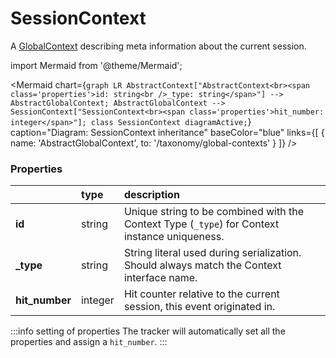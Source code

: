 # SessionContext

A [GlobalContext](/taxonomy/reference/global-contexts/overview.md) describing meta information about the current session.

import Mermaid from '@theme/Mermaid';

<Mermaid chart={`
	graph LR
        AbstractContext["AbstractContext<br><span class='properties'>id: string<br />_type: string</span>"] --> AbstractGlobalContext;
        AbstractGlobalContext --> SessionContext["SessionContext<br><span class='properties'>hit_number: integer</span>"];
    class SessionContext diagramActive;
`} 
  caption="Diagram: SessionContext inheritance" 
  baseColor="blue" 
  links={[
        { name: 'AbstractGlobalContext', to: '/taxonomy/global-contexts' }
]}
/>

### Properties
|                 | type      | description
| :--             | :--       | :--           
| **id**    | string      | Unique string to be combined with the Context Type (`_type`) for Context instance uniqueness.
| **_type** | string      | String literal used during serialization. Should always match the Context interface name.     
| **hit_number**  | integer   | Hit counter relative to the current session, this event originated in.

:::info setting of properties
The tracker will automatically set all the properties and assign a `hit_number`.
:::
